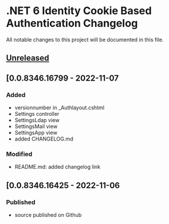# .NET 6 Identity Cookie Based Authentication Changelog

All notable changes to this project will be documented in this file.

## [Unreleased]

## [0.0.8346.16799 - 2022-11-07 

### Added

- versionnumber in \_Authlayout.cshtml
- Settings controller
- SettingsLdap view
- SettingsMail view
- SettingsApp view
- added CHANGELOG.md

### Modified

- README.md: added changelog link

## [0.0.8346.16425 - 2022-11-06 

### Published

- source published on Github


<!-- Links -->
[keep a changelog]: https://keepachangelog.com/en/1.0.0/
[semantic versioning]: https://semver.org/spec/v2.0.0.html

<!-- Versions -->
[unreleased]: https://github.com/madcoda9000/dotnet-cookie-based-identity